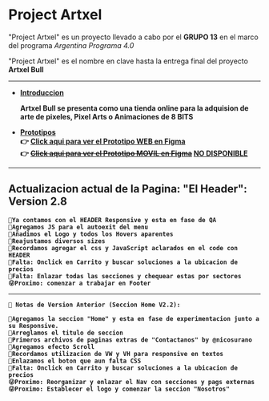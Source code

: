    <h1>Project Artxel</h1>
    <p>"Project Artxel" es un proyecto llevado a cabo por el <b>GRUPO 13</b> en el marco del programa <i>Argentina Programa 4.0</i></p>
    <p>"Project Artxel" es el nombre en clave hasta la entrega final del proyecto <strong>Artxel Bull</p>
      <hr>
    <ul>
      <li>
        <u>Introduccion</u> 
        <p>Artxel Bull se presenta como una tienda online para la adquision de arte de pixeles, Pixel Arts o Animaciones de 8 BITS</p>
      </li>
      <li>
        <u>Prototipos</u> <br>
        <span>👉</span>
      <a href="https://www.figma.com/proto/6p2NfObdsUPQq9eLxBWY90/UTN-Wireframe?node-id=0-1&scaling=min-zoom&page-id=0%3A1">Click aqui para ver el Prototipo WEB en Figma</a>
      <br>
      <span>👉</span>
      <a href="https://github.com/Jorg23/Trabajo-Grupal-UTN"> <del>Click aqui para ver el Prototipo MOVIL en Figma</del></a> <span><u>NO DISPONIBLE</u></span>
    </li>
    </ul>
    <hr>
    <h2>Actualizacion actual de la Pagina: "El Header": Version 2.8</h2>
    
    🫡Ya contamos con el HEADER Responsive y esta en fase de QA
    🫡Agregamos JS para el autoexit del menu
    🫡Añadimos el Logo y todos los Hovers aparentes
    🫡Reajustamos diversos sizes
    🫡Recordamos agregar el css y JavaScript aclarados en el code con HEADER
    🫥Falta: Onclick en Carrito y buscar soluciones a la ubicacion de precios
    🫥Falta: Enlazar todas las secciones y chequear estas por sectores
    😜Proximo: comenzar a trabajar en Footer
----------------------------------------------------------------------------------
    📌 Notas de Version Anterior (Seccion Home V2.2):
    
    🫡Agregamos la seccion "Home" y esta en fase de experimentacion junto a su Responsive.
    🫡Arreglamos el titulo de seccion
    🫡Primeros archivos de paginas extras de "Contactanos" by @nicosurano
    🫡Agregamos efecto Scroll
    🫡Recordamos utilizacion de VW y VH para responsive en textos
    🫡Enlazamos el boton que aun falta CSS
    🫥Falta: Onclick en Carrito y buscar soluciones a la ubicacion de precios
    😜Proximo: Reorganizar y enlazar el Nav con secciones y pags externas
    😜Proximo: Establecer el logo y comenzar la seccion "Nosotros"

